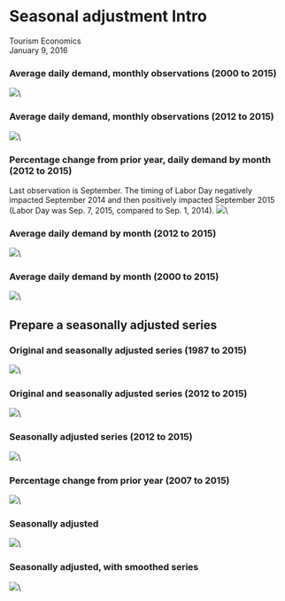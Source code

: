 # Seasonal adjustment Intro
Tourism Economics  
January 9, 2016  












### Average daily demand, monthly observations (2000 to 2015)  
![](../output_data/figure_exp_seasonal_short/fig-unnamed-chunk-4-1.png)\


### Average daily demand, monthly observations (2012 to 2015)  
![](../output_data/figure_exp_seasonal_short/fig-unnamed-chunk-5-1.png)\


### Percentage change from prior year, daily demand by month (2012 to 2015)
Last observation is September. 
The timing of Labor Day negatively impacted September 2014 and then positively impacted September 2015 (Labor Day was Sep. 7, 2015, compared to Sep. 1, 2014).
![](../output_data/figure_exp_seasonal_short/fig-unnamed-chunk-6-1.png)\


### Average daily demand by month (2012 to 2015)
![](../output_data/figure_exp_seasonal_short/fig-unnamed-chunk-7-1.png)\


### Average daily demand by month (2000 to 2015)
![](../output_data/figure_exp_seasonal_short/fig-unnamed-chunk-8-1.png)\


## Prepare a seasonally adjusted series  




### Original and seasonally adjusted series (1987 to 2015)
![](../output_data/figure_exp_seasonal_short/fig-unnamed-chunk-10-1.png)\


### Original and seasonally adjusted series (2012 to 2015)
![](../output_data/figure_exp_seasonal_short/fig-unnamed-chunk-11-1.png)\


### Seasonally adjusted series (2012 to 2015)
![](../output_data/figure_exp_seasonal_short/fig-unnamed-chunk-12-1.png)\




### Percentage change from prior year (2007 to 2015)
![](../output_data/figure_exp_seasonal_short/fig-unnamed-chunk-14-1.png)\


### Seasonally adjusted  
![](../output_data/figure_exp_seasonal_short/fig-unnamed-chunk-15-1.png)\


### Seasonally adjusted, with smoothed series
![](../output_data/figure_exp_seasonal_short/fig-unnamed-chunk-16-1.png)\

